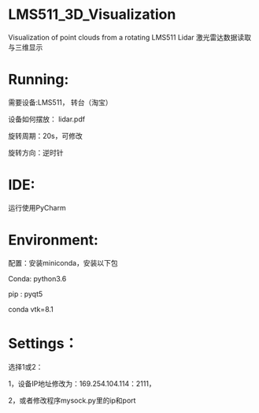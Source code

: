 # LMS511_3D_Visualization
Visualization of point clouds from a rotating LMS511 Lidar
激光雷达数据读取与三维显示

# Running:

需要设备:LMS511， 转台（淘宝）

设备如何摆放： lidar.pdf

旋转周期：20s，可修改

旋转方向：逆时针

# IDE: 
运行使用PyCharm

# Environment:
配置：安装miniconda，安装以下包

Conda: python3.6

pip : pyqt5

conda vtk=8.1

# Settings：
选择1或2：

1，设备IP地址修改为：169.254.104.114：2111，

2，或者修改程序mysock.py里的ip和port

